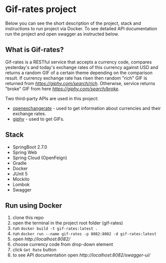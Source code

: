 # Gif-rates project

Below you can see the short description of the project, stack and instructions to run project 
via Docker. To see detailed API documentation run the project and open swagger as instructed below.

## What is Gif-rates?

Gif-rates is a RESTful service 
that accepts a currency code, compares yesterday's and today's 
exchange rates of this currency against USD and returns a random 
GIF of a certain theme depending on the comparison result.
If currency exchange rate has risen then random "rich" GIF 
is returned from *https://giphy.com/search/rich*.
Otherwise, service returns "broke" GIF from here *https://giphy.com/search/broke*.

Two third-party APIs are used in this project:
+ [openexchangerate](https://docs.openexchangerates.org/) - used to get information about currencies 
  and their exchange rates.
+ [giphy](https://developers.giphy.com/docs/api#quick-start-guide) - used to get GIFs.

## Stack

+ SpringBoot 2.7.0
+ Spring Web
+ Spring Cloud (OpenFeign)
+ Gradle
+ Docker
+ JUnit 5
+ Mockito
+ Lombok
+ Swagger

## Run using Docker

1. clone this repo
2. open the terminal in the project root folder (gif-rates)
3. run `docker build -t gif-rates:latest .`
4. run `docker run --name gif-rates -p 8082:8082 -d gif-rates:latest`
5. open *http://localhost:8082/*
6. choose currency code from drop-down element
7. click `Get Rate` button
8. to see API documentation open *http://localhost:8082/swagger-ui/*
